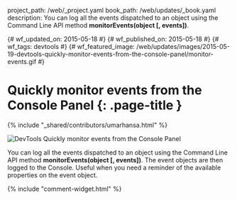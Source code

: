 project_path: /web/_project.yaml
book_path: /web/updates/_book.yaml
description: You can log all the events dispatched to an object using the Command Line API method <strong>monitorEvents(object [, events])</strong>.

{# wf_updated_on: 2015-05-18 #}
{# wf_published_on: 2015-05-18 #}
{# wf_tags: devtools #}
{# wf_featured_image: /web/updates/images/2015-05-19-devtools-quickly-monitor-events-from-the-console-panel/monitor-events.gif #}

# Quickly monitor events from the Console Panel {: .page-title }

{% include "_shared/contributors/umarhansa.html" %}


<img src="/web/updates/images/2015-05-19-devtools-quickly-monitor-events-from-the-console-panel/monitor-events.gif" alt="DevTools Quickly monitor events from the Console Panel">

You can log all the events dispatched to an object using the Command Line API method <strong>monitorEvents(object [, events])</strong>. The event objects are then logged to the Console. Useful when you need a reminder of the available properties on the event object.﻿


{% include "comment-widget.html" %}
